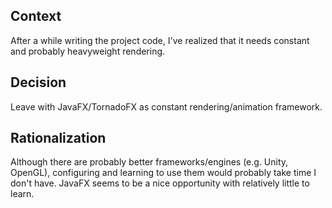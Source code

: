 Context
-------
After a while writing the project code, I've realized that it needs constant and probably heavyweight rendering.

Decision
--------
Leave with JavaFX/TornadoFX as constant rendering/animation framework.

Rationalization
---------------
Although there are probably better frameworks/engines (e.g. Unity, OpenGL), configuring and learning to use them would probably take time I don't have.
JavaFX seems to be a nice opportunity with relatively little to learn.